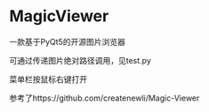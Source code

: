 # MagicViewer
一款基于PyQt5的开源图片浏览器

可通过传递图片绝对路径调用，见test.py

菜单栏按鼠标右键打开

参考了https://github.com/createnewli/Magic-Viewer
